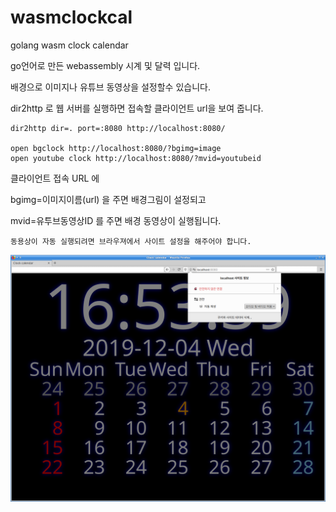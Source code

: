 # wasmclockcal

golang wasm clock calendar

go언어로 만든 webassembly 시계 및 달력 입니다. 

배경으로 이미지나 유튜브 동영상을 설정할수 있습니다. 

dir2http 로 웹 서버를 실행하면 접속할 클라이언트 url을 보여 줍니다. 

    dir2http dir=. port=:8080 http://localhost:8080/

    open bgclock http://localhost:8080/?bgimg=image
    open youtube clock http://localhost:8080/?mvid=youtubeid


클라이언트 접속 URL 에  

bgimg=이미지이름(url) 을 주면 배경그림이 설정되고 

mvid=유투브동영상ID 를 주면 배경 동영상이 실행됩니다. 

    동용상이 자동 실행되려면 브라우져에서 사이트 설정을 해주어야 합니다. 

![firefox](firefox.png)